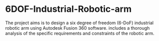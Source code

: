 # 6DOF-Industrial-Robotic-arm
The project aims is to design a six degree of freedom (6-DoF) industrial robotic arm using Autodesk Fusion 360 software. includes a thorough analysis of the specific requirements and constraints of the robotic arm. 
